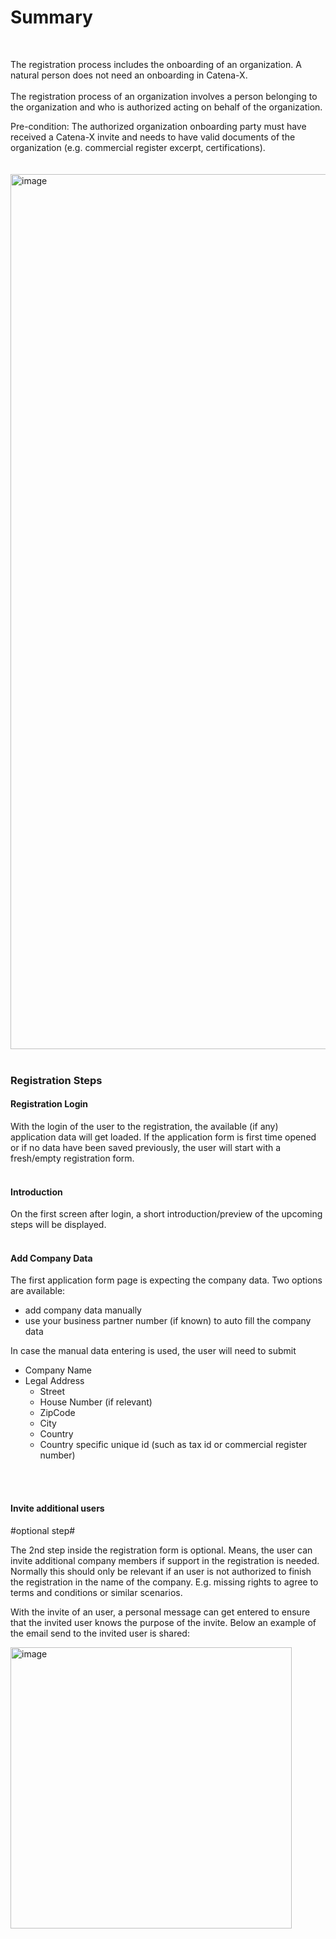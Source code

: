 # Summary
<br>

The registration process includes the onboarding of an organization. A natural person does not need an onboarding in Catena-X.
<br>
<br>
The registration process of an organization involves a person belonging to the organization and who is authorized acting on behalf of the organization.

Pre-condition: The authorized organization onboarding party must have received a Catena-X invite and needs to have valid documents of the organization (e.g. commercial register excerpt, certifications).
<br>
<br>
<br>
<img width="1400" alt="image" src="https://user-images.githubusercontent.com/94133633/210187645-93d6b4ef-7a69-4033-8224-91dc773c0b10.png">
<br>
<br>

### Registration Steps

#### Registration Login

With the login of the user to the registration, the available (if any) application data will get loaded. If the application form is first time opened or if no data have been saved previously, the user will start with a fresh/empty registration form.
<br>
<br>

#### Introduction

On the first screen after login, a short introduction/preview of the upcoming steps will be displayed.
<br>
<br>

#### Add Company Data

The first application form page is expecting the company data.
Two options are available:
- add company data manually
- use your business partner number (if known) to auto fill the company data

In case the manual data entering is used, the user will need to submit
- Company Name
- Legal Address
	- Street
	- House Number (if relevant)
	- ZipCode
	- City
	- Country
	- Country specific unique id (such as tax id or commercial register number)

<br>
<br>

#### Invite additional users

#optional step#

The 2nd step inside the registration form is optional. Means, the user can invite additional company members if support in the registration is needed.
Normally this should only be relevant if an user is not authorized to finish the registration in the name of the company. E.g. missing rights to agree to terms and conditions or similar scenarios.

With the invite of an user, a personal message can get entered to ensure that the invited user knows the purpose of the invite.
Below an example of the email send to the invited user is shared:

<img width="450" alt="image" src="https://user-images.githubusercontent.com/94133633/213935368-0cbbbf5e-f257-4a44-b52f-58722f81c5ec.png">

<br>
<br>
